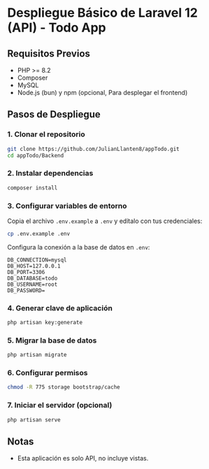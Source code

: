 # Despliegue Básico de Laravel 12 (API) - Todo App

## Requisitos Previos

- PHP >= 8.2
- Composer
- MySQL
- Node.js (bun) y npm (opcional, Para desplegar el frontend)

## Pasos de Despliegue

### 1. Clonar el repositorio

```bash
git clone https://github.com/JulianLlanten8/appTodo.git
cd appTodo/Backend
```

### 2. Instalar dependencias

```bash
composer install
```

### 3. Configurar variables de entorno

Copia el archivo `.env.example` a `.env` y edítalo con tus credenciales:

```bash
cp .env.example .env
```

Configura la conexión a la base de datos en `.env`:

```
DB_CONNECTION=mysql
DB_HOST=127.0.0.1
DB_PORT=3306
DB_DATABASE=todo
DB_USERNAME=root
DB_PASSWORD=
```

### 4. Generar clave de aplicación

```bash
php artisan key:generate
```

### 5. Migrar la base de datos

```bash
php artisan migrate
```

### 6. Configurar permisos

```bash
chmod -R 775 storage bootstrap/cache
```

### 7. Iniciar el servidor (opcional)

```bash
php artisan serve
```

## Notas

- Esta aplicación es solo API, no incluye vistas.
